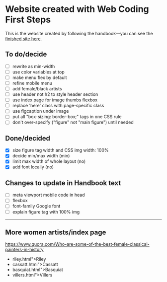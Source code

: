 # Website created with Web Coding First Steps

This is the website created by following the handbook—you can see the [finished site here](https://daveeveritt.github.io/web-coding-first-site/).

## To do/decide

- [ ] rewrite as min-width
- [ ] use color variables at top
- [ ] make menu flex by default
- [ ] refine mobile menu
- [ ] add female/black artists
- [ ] use header not h2 to style header section
- [ ] use index page for image thumbs flexbox
- [ ] replace 'here' class with page-specific class
- [ ] use figcaption under image
- [ ] put all "box-sizing: border-box;" tags in one CSS rule
- [ ] don't over-specify ("figure" not "main figure") until needed

## Done/decided

- [x] size figure tag width and CSS img width: 100%
- [x] decide min/max width (min)
- [x] limit max width of whole layout (no)
- [x] add font locally (no)

## Changes to update in Handbook text

- [ ] meta viewport mobile code in head
- [ ] flexbox
- [ ] font-family Google font
- [ ] explain figure tag with 100% img

---

## More women artists/index page

https://www.quora.com/Who-are-some-of-the-best-female-classical-painters-in-history

- riley.html">Riley
- cassatt.html">Cassatt
- basquiat.html">Basquiat
- villers.html">Villers
